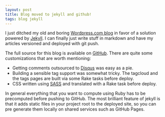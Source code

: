 ```yaml
---
layout: post
title: Blog moved to jekyll and github!
tags: blog jekyll
---
```

 
I just ditched my old and boring [Wordpress.com blog](http://wordpress.com/pigoz) in favor of a solution powered by [Jekyll](https://github.com/mojombo/jekyll). I can finally just write stuff in markdown and have my articles versioned and deployed with git push.

The full source for this blog is available on [GitHub](https://github.com/pigoz/pigoz.github.com). There are quite some customizations that are worth mentioning:

-   Getting comments outsourced to [Disqus](http://disqus.com/) was easy as a pie.
-   Building a sensible tag support was somewhat tricky. The tagcloud and the tags pages are built via some Rake tasks before deploy.
-   CSS written using [SASS](http://sass-lang.com/) and translated with a Rake task before deploy.

In general everything that you want to compute using Ruby has to be precomputed before pushing to GitHub. The most brilliant feature of jekyll is that it adds static files in your project root to the deployed site, so you can pre generate them locally on shared services such as GitHub Pages.